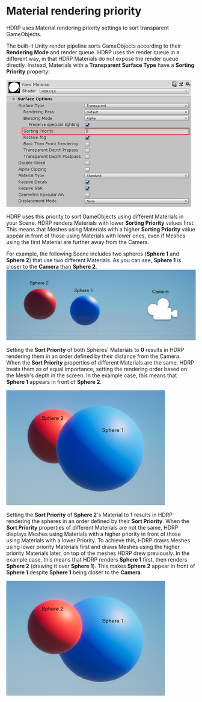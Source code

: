 # Material rendering priority

HDRP uses Material rendering priority settings to sort transparent GameObjects.

The built-it Unity render pipeline sorts GameObjects according to their **Rendering Mode** and render queue. HDRP uses the render queue in a different way, in that HDRP Materials do not expose the render queue directly. Instead, Materials with a **Transparent Surface Type** have a **Sorting Priority** property:

![](Images/MaterialRenderingPriority1.png)

HDRP uses this priority to sort GameObjects using different Materials in your Scene. HDRP renders Materials with lower **Sorting Priority** values first. This means that Meshes using Materials with a higher **Sorting Priority** value appear in front of those using Materials with lower ones, even if Meshes using the first Material are further away from the Camera.

For example, the following Scene includes two spheres (**Sphere 1** and **Sphere 2**) that use two different Materials. As you can see, **Sphere 1** is closer to the **Camera** than **Sphere 2**.
![](Images\MaterialRenderingPriority2.png)

Setting the **Sort Priority** of both Spheres' Materials to **0** results in HDRP rendering them in an order defined by their distance from the Camera. When the **Sort Priority** properties of different Materials are the same, HDRP treats them as of equal importance, setting the rendering order based on the Mesh's depth in the screen. In the example case, this means that **Sphere 1** appears in front of **Sphere 2**.

![](Images\MaterialRenderingPriority3.png)

Setting the **Sort Priority** of **Sphere 2**'s Material to **1** results in HDRP rendering the spheres in an order defined by their **Sort Priority**. When the **Sort Priority** properties of different Materials are not the same, HDRP displays Meshes using Materials with a higher priority in front of those using Materials with a lower Priority. To achieve this, HDRP draws Meshes using lower priority Materials first and draws Meshes using the higher priority Materials later, on top of the meshes HDRP drew previously. In the example case, this means that HDRP renders **Sphere 1** first, then renders **Sphere 2** (drawing it over **Sphere 1**). This makes **Sphere 2** appear in front of **Sphere 1** despite **Sphere 1** being closer to the **Camera**.

![](Images\MaterialRenderingPriority4.png)